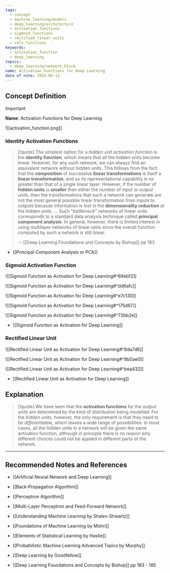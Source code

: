 ```yaml
---
tags:
  - concept
  - machine_learning/models
  - deep_learning/architecture
  - activation_functions
  - sigmoid_functions
  - rectified_linear_units
  - relu_functions
keywords:
  - activation_function
  - deep_learning
topics:
  - deep_learning/network_block
name: Activation Functions for Deep Learning
date of note: 2024-05-12
---
```


## Concept Definition

>[!important]
>**Name**: Activation Functions for Deep Learning

![[activation_function.png]]

### Identity Activation Functions

>[!quote]
>The simplest option for a *hidden unit activation function* is the **identity function**, which means that all the hidden units become linear. However, for any such network, we can always find an equivalent network without hidden units. This follows from the fact that the **composition** of successive **linear transformations** is itself a **linear transformation**, and so its representational capability is no greater than that of a single linear layer. However, if the number of **hidden units** is **smaller** than either the number of *input or output units*, then the transformations that such a network can generate are not the most general possible linear transformation from inputs to outputs because information is *lost* in the **dimensionality reduction** at the hidden units. ... Such "*bottleneck*" networks of linear units corresponds to a standard data analysis technique called **principal component analysis**. In general, however, there is limited interest in using multilayer networks of linear units since the overall function computed by such a network is still linear.
>
>-- [[Deep Learning Foundations and Concepts by Bishop]] pp 183

- [[Principal Component Analysis or PCA]]

### Sigmoid Activation Function

![[Sigmoid Function as Activation for Deep Learning#^69ebf2]]

![[Sigmoid Function as Activation for Deep Learning#^dd6afc]]

![[Sigmoid Function as Activation for Deep Learning#^e7c130]]

![[Sigmoid Function as Activation for Deep Learning#^175d87]]

![[Sigmoid Function as Activation for Deep Learning#^72bb2e]]

- [[Sigmoid Function as Activation for Deep Learning]]


### Rectified Linear Unit

![[Rectified Linear Unit as Activation for Deep Learning#^8da7d6]]


![[Rectified Linear Unit as Activation for Deep Learning#^8b0ae0]]


![[Rectified Linear Unit as Activation for Deep Learning#^bea432]]


- [[Rectified Linear Unit as Activation for Deep Learning]]

## Explanation

>[!quote]
>We have seen that the **activation functions** for the *output units* are determined by the kind of distribution being modelled. For the *hidden units*, however, the only requirement is that they need to be *differentiable*, which leaves a wide range of possibilities. In most cases, all the hidden units in a network will be given the same activation function, although in principle there is no reason why different choices could not be applied in different parts of the network.





-----------
##  Recommended Notes and References



- [[Artificial Neural Network and Deep Learning]]
- [[Back-Propagation Algorithm]]
- [[Perceptron Algorithm]]
- [[Multi-Layer Perceptron and Feed-Forward Network]]


- [[Understanding Machine Learning by Shalev-Shwartz]]
- [[Foundations of Machine Learning by Mohri]]
- [[Elements of Statistical Learning by Hastie]]

- [[Probabilistic Machine Learning Advanced Topics by Murphy]]
- [[Deep Learning by Goodfellow]] 
- [[Deep Learning Foundations and Concepts by Bishop]] pp 183 - 185
